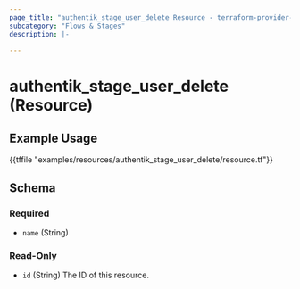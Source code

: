 ```yaml
---
page_title: "authentik_stage_user_delete Resource - terraform-provider-authentik"
subcategory: "Flows & Stages"
description: |-
  
---
```


# authentik_stage_user_delete (Resource)



## Example Usage

{{tffile "examples/resources/authentik_stage_user_delete/resource.tf"}}

<!-- schema generated by tfplugindocs -->
## Schema

### Required

- `name` (String)

### Read-Only

- `id` (String) The ID of this resource.


